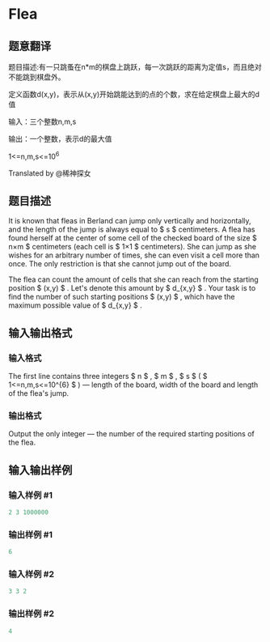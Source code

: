 # Flea

## 题意翻译

题目描述:有一只跳蚤在n*m的棋盘上跳跃，每一次跳跃的距离为定值s，而且绝对不能跳到棋盘外。

定义函数d(x,y)，表示从(x,y)开始跳能达到的点的个数，求在给定棋盘上最大的d值

输入：三个整数n,m,s

输出：一个整数，表示d的最大值

1<=n,m,s<=$10^6$

Translated by @稀神探女 

## 题目描述

It is known that fleas in Berland can jump only vertically and horizontally, and the length of the jump is always equal to $ s $ centimeters. A flea has found herself at the center of some cell of the checked board of the size $ n×m $ centimeters (each cell is $ 1×1 $ centimeters). She can jump as she wishes for an arbitrary number of times, she can even visit a cell more than once. The only restriction is that she cannot jump out of the board.

The flea can count the amount of cells that she can reach from the starting position $ (x,y) $ . Let's denote this amount by $ d_{x,y} $ . Your task is to find the number of such starting positions $ (x,y) $ , which have the maximum possible value of $ d_{x,y} $ .

## 输入输出格式

### 输入格式

The first line contains three integers $ n $ , $ m $ , $ s $ ( $ 1<=n,m,s<=10^{6} $ ) — length of the board, width of the board and length of the flea's jump.

### 输出格式

Output the only integer — the number of the required starting positions of the flea.

## 输入输出样例

### 输入样例 #1

```cpp
2 3 1000000

```
### 输出样例 #1

```cpp
6

```
### 输入样例 #2

```cpp
3 3 2

```
### 输出样例 #2

```cpp
4

```
